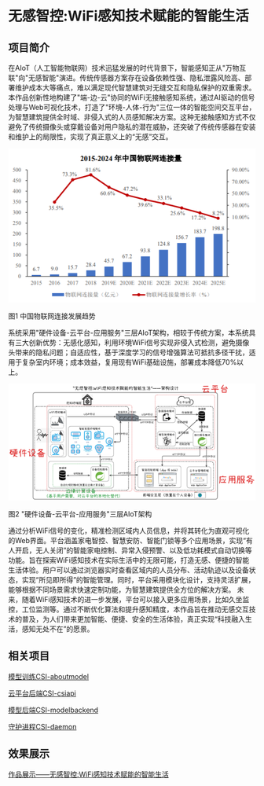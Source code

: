 # 无感智控:WiFi感知技术赋能的智能生活

## 项目简介

在AIoT（人工智能物联网）技术迅猛发展的时代背景下，智能感知正从"万物互联"向"无感智能"演进。传统传感器方案存在设备依赖性强、隐私泄露风险高、部署维护成本大等痛点，难以满足现代智慧建筑对无缝交互和隐私保护的双重需求。本作品创新性地构建了"端-边-云"协同的WiFi无接触感知系统，通过AI驱动的信号处理与Web可视化技术，打造了"环境-人体-行为"三位一体的智能空间交互平台，为智慧建筑提供全时域、非侵入式的人员感知解决方案。这种无接触感知方式不仅避免了传统摄像头或穿戴设备对用户隐私的潜在威胁，还突破了传统传感器在安装和维护上的局限性，实现了真正意义上的“无感”交互。

![中国物联网连接发展趋势.png](assets/中国物联网连接发展趋势.png)

图1 中国物联网连接发展趋势

系统采用"硬件设备-云平台-应用服务"三层AIoT架构，相较于传统方案，本系统具有三大创新优势：无感化感知，利用环境WiFi信号实现非侵入式检测，避免摄像头带来的隐私问题；自适应性，基于深度学习的信号增强算法可抵抗多径干扰，适用于复杂室内环境；成本效益，复用现有WiFi基础设施，部署成本降低70%以上。

![三层AIoT架构.png](assets/三层AIoT架构.png)

图2 "硬件设备-云平台-应用服务"三层AIoT架构

通过分析WiFi信号的变化，精准检测区域内人员信息，并将其转化为直观可视化的Web界面。平台涵盖家电智控、智慧安防、智能门锁等多个应用场景，实现“有人开启，无人关闭”的智能家电控制、异常入侵预警、以及低功耗模式自动切换等功能。旨在探索WiFi感知技术在实际生活中的无限可能，打造无感、便捷的智能生活体验。用户可以通过浏览器实时查看区域内的人员分布、活动轨迹以及设备状态，实现“所见即所得”的智能管理。同时，平台采用模块化设计，支持灵活扩展，能够根据不同场景需求快速定制功能，为智慧建筑提供全方位的解决方案。
未来，随着WiFi感知技术的进一步发展，平台可以接入更多应用场景，比如久坐监控，工位监测等。通过不断优化算法和提升感知精度，本作品旨在推动无感交互技术的普及，为人们带来更加智能、便捷、安全的生活体验，真正实现“科技融入生活，感知无处不在”的愿景。

## 相关项目

[模型训练CSI-aboutmodel](https://github.com/xiaohan2004/CSI-aboutmodel)

[云平台后端CSI-csiapi](https://github.com/xiaohan2004/CSI-csiapi)

[模型后端CSI-modelbackend](https://github.com/xiaohan2004/CSI-modelbackend)

[守护进程CSI-daemon](https://github.com/xiaohan2004/CSI-daemon)

## 效果展示

[作品展示——无感智控:WiFi感知技术赋能的智能生活](https://www.bilibili.com/video/BV1xaocYFEQp)
